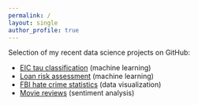 ```yaml
---
permalink: /
layout: single
author_profile: true
---
```


Selection of my recent data science projects on GitHub:

* <a href="https://nfeege.github.io/eic-tau-classification">EIC tau classification</a> (machine learning)
* <a href="https://github.com/nfeege/loans-risk-assessment">Loan risk assessment</a> (machine learning)
* <a href="https://github.com/nfeege/fbi-stats-hate-crime">FBI hate crime statistics</a> (data visualization)
* <a href="https://github.com/nfeege/movie-reviews">Movie reviews</a> (sentiment analysis)
